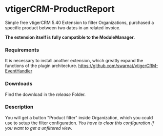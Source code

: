 vtigerCRM-ProductReport
=======================

Simple free vtigerCRM 5.40 Extension to filter Organizations, purchased a specific product between two dates in an related invoice.

**The extension itself is fully compatible to the ModuleManager.**

### Requirements

It is necessary to install another extension, which greatly expand the functions of the plugin architecture.
https://github.com/swarnat/vtigerCRM-EventHandler

### Downloads

Find the download in the *release* Folder.

### Description

You will get a button "Product filter" inside Organization, which you could use to setup the filter configuration.
*You have to clear this configuration if you want to get a unfiltered view.*